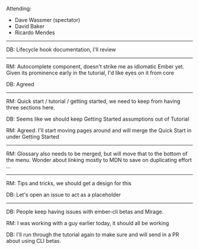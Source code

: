 Attending:

* Dave Wassmer (spectator)
* David Baker
* Ricardo Mendes

---

DB: Lifecycle hook documentation, I'll review

---

RM: Autocomplete component, doesn't strike me as idiomatic Ember yet. Given its prominence early in the tutorial, I'd like eyes on it from core

DB: Agreed

---

RM: Quick start / tutorial / getting started, we need to keep from having three sections here.

DB: Seems like we should keep Getting Started assumptions out of Tutorial

RM: Agreed. I'll start moving pages around and will merge the Quick Start in under Getting Started

---

RM: Glossary also needs to be merged, but will move that to the bottom of the menu.  Wonder about linking mostly to MDN to save on duplicating effort ...

---

RM: Tips and tricks, we should get a design for this

DB: Let's open an issue to act as a placeholder

---

DB: People keep having issues with ember-cli betas and Mirage.

RM: I was working with a guy earlier today, it should all be working

DB:  I'll run through the tutorial again to make sure and will send in a PR about using CLI betas.
